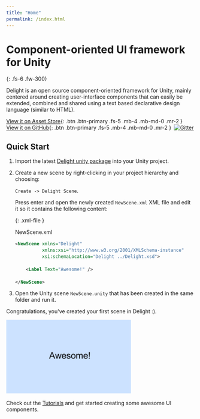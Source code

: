 ```yaml
---
title: "Home"
permalink: /index.html
---
```


# Component-oriented UI framework for Unity

{: .fs-6 .fw-300} 

Delight is an open source component-oriented framework for Unity, mainly centered around creating user-interface components that can easily be extended, combined and shared using a text based declarative design language (similar to HTML). 

[View it on Asset Store](https://assetstore.unity.com/packages/slug/150494){: .btn .btn-primary .fs-5 .mb-4 .mb-md-0 .mr-2 } [View it on GitHub](//github.com/delight-dev/Delight){: .btn .btn-primary .fs-5 .mb-4 .mb-md-0 .mr-2 } &nbsp;[![Gitter](https://badges.gitter.im/DelightChat/community.svg)](https://gitter.im/DelightChat/community?utm_source=badge&utm_medium=badge&utm_campaign=pr-badge)


## Quick Start

1. Import the latest [Delight unity package](https://assetstore.unity.com/packages/slug/150494) into your Unity project. 



2. Create a new scene by right-clicking in your project hierarchy and choosing: 

   `Create -> Delight Scene`. 

   Press enter and open the newly created `NewScene.xml`  XML file and edit it so it contains the following content:

   {: .xml-file }

   NewScene.xml

   ```xml
   <NewScene xmlns="Delight" 
             xmlns:xsi="http://www.w3.org/2001/XMLSchema-instance"
             xsi:schemaLocation="Delight ../Delight.xsd">
     
       <Label Text="Awesome!" />
   
   </NewScene>
   ```



3. Open the Unity scene `NewScene.unity` that has been created in the same folder and run it.

Congratulations, you've created your first scene in Delight :). 

![](Tutorials/awesome.png)

Check out the [Tutorials](Tutorials/Tutorials) and get started creating some awesome UI components.

